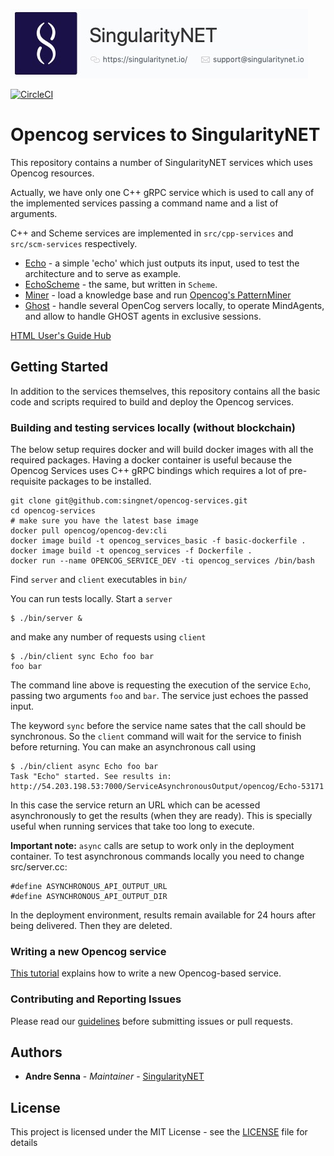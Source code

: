 ![singnetlogo](assets/singnet-logo.jpg 'SingularityNET')

[singularitynet-home]: https://www.singularitynet.io
[contribution-guidelines]: https://github.com/singnet/wiki/blob/master/guidelines/CONTRIBUTING.md
[cpp-tutorial]: https://github.com/singnet/wiki/tree/master/tutorials/howToWriteCPPService
[opencog-tutorial]: https://github.com/singnet/wiki/tree/master/tutorials/howToWriteOpencogService
[opencog-pattern-miner]: https://github.com/singnet/opencog/tree/master/opencog/learning/miner
[users-guide]: https://singnet.github.io/opencog-services/


[![CircleCI](https://circleci.com/gh/singnet/opencog-services.svg?style=svg)](https://circleci.com/gh/singnet/opencog-services)

# Opencog services to SingularityNET

This repository contains a number of SingularityNET services which uses Opencog resources.

Actually, we have only one C++ gRPC service which is used to call any of the
implemented services passing a command name and a list of arguments.

C++ and Scheme services are implemented in `src/cpp-services` and
`src/scm-services` respectively.

- [Echo](docs/Echo.md) - a simple 'echo' which just outputs its input, used to test the architecture and to serve as example.
- [EchoScheme](docs/EchoScheme.md) - the same, but written in `Scheme`.
- [Miner](docs/Miner.md) - load a knowledge base and run [Opencog's PatternMiner][opencog-pattern-miner]
- [Ghost](docs/Ghost.md) - handle several OpenCog servers locally, to operate MindAgents, and allow to handle GHOST agents in exclusive sessions.

[HTML User's Guide Hub][users-guide]

## Getting Started

In addition to the services themselves, this repository contains all the basic
code and scripts required to build and deploy the Opencog services.

### Building and testing services locally (without blockchain)

The below setup requires docker and will build docker images with all the required packages.
Having a docker container is useful because the Opencog Services uses C++ gRPC bindings
which requires a lot of pre-requisite packages to be installed.

```
git clone git@github.com:singnet/opencog-services.git
cd opencog-services
# make sure you have the latest base image
docker pull opencog/opencog-dev:cli
docker image build -t opencog_services_basic -f basic-dockerfile .
docker image build -t opencog_services -f Dockerfile .
docker run --name OPENCOG_SERVICE_DEV -ti opencog_services /bin/bash
```

Find `server` and `client` executables in `bin/`

You can run tests locally. Start a `server`

```
$ ./bin/server &
```

and make any number of requests using `client`

```
$ ./bin/client sync Echo foo bar
foo bar
```

The command line above is requesting the execution of the service `Echo`,
passing two arguments `foo` and `bar`. The service just echoes the passed input.

The keyword `sync` before the service name sates that the call should be
synchronous. So the `client` command will wait for the service to finish before
returning. You can make an asynchronous call using

```
$ ./bin/client async Echo foo bar
Task "Echo" started. See results in: http://54.203.198.53:7000/ServiceAsynchronousOutput/opencog/Echo-53171
```

In this case the service return an URL which can be acessed asynchronously to
get the results (when they are ready). This is specially useful when running
services that take too long to execute.

**Important note:** `async` calls are setup to work only in the deployment
container. To test asynchronous commands locally you need to change
src/server.cc:

```
#define ASYNCHRONOUS_API_OUTPUT_URL 
#define ASYNCHRONOUS_API_OUTPUT_DIR 

```

In the deployment environment, results remain available for 24 hours after being delivered. Then they are
deleted.

### Writing a new Opencog service

[This tutorial][opencog-tutorial] explains how to write a new Opencog-based service.

### Contributing and Reporting Issues

Please read our [guidelines][contribution-guidelines] before
submitting issues or pull requests. 


## Authors

* **Andre Senna** - *Maintainer* - [SingularityNET][singularitynet-home]

## License

This project is licensed under the MIT License - see the [LICENSE](LICENSE) file for details
